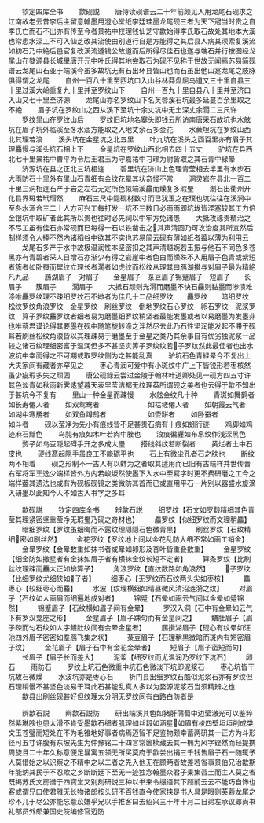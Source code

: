 　　钦定四库全书
　　歙砚説
　　唐侍读砚谱云二十年前颇见人用龙尾石砚求之江南故老云昔李后主留意翰墨用澄心堂纸李廷珪墨龙尾砚三者为天下冠当时贵之自李氏亡而石不出亦有传至今者景祐中校理钱仙芝守歙始得李氏取石故处其地本大溪也常患水深工不可入仙芝改其流使由别道行自是方能得之其后县人病其须索复溪流如初石乃中絶后邑官复改溪流遵钱公故道而后所得尽佳石也遂与端石并行按图经龙尾山在婺源县长城里唐开元中叶氏得其地尝取石为砚不见称于世故无闻焉苏易简砚谱云龙尾山石亚于端溪今虽多故坑无有石出环县皆山也而石虽出他山寔龙尾之肢脉俱得谓之龙尾
　　自州一百八十里至西坑口入山谷林莽盘屈鸟道又三十里自县三十里过溪大岭重复九十里并至罗纹山下
　　自州一百九十里自县八十里并至济口入山又七十里至济源
　　龙尾山亦名罗纹山下名芙蓉溪石坑最多延蔓百余里取之不絶
　　眉子坑在罗纹山之西从溪下至坑十余丈坑中无土深丈余濶二三尺许
　　罗纹里山在罗纹山后
　　罗纹旧坑地名寨头即钱云所访南唐采石故坑也水舷坑在眉子坑外临溪至冬水涸方能取之入地丈余石多金花
　　水蕨坦坑在罗纹山西北其理若浪
　　溪头坑在金星坑之北五里
　　叶九坑在溪头之西百里亦有眉子其理麤慢与溪头坑石相上下
　　金星坑在罗纹山西北相去四十五丈
　　驴坑在县西北七十里景祐中曹平为令后王君玉为守嘉祐中刁璆为尉皆取之其石青中緑晕
　　济源坑在县之正北三坑相连
　　碧里坑在济山上色理青莹相去半里有水步石大雨防石十里外有里山石青细有金纹花晕其状竒怪不常
　　洞灵岩在县北一百二十里三洞相连石产于岩之左右无定所色拟端溪麤而燥复多瑕璺
　　淛石出衢州开化县界斑若玳瑁然
　　麻石三尺中隠砚材数寸而已犹玉之在璞也坑往往在溪涧中至冬水涸合三二十人方可兴工每打发一坑不三数日必雨雨即坑垅皆湮塞较其工力倍金银坑中取矿者此其所以贵也往时必先祠以中牢方免诸患
　　大抵攻琢贵精治之不尽工虽有佳石亦常砚而已每得一石以铁凿击之其声清圆乃可攻治度其所宜然后制样须令人捧不然内诸稻谷中欲其不实也苏易简云砚有薄如纸者葢以薄为利用云
　　龙尾石多产于水中故极温润性本坚密扣之其声清越婉若玉振与他石不同色多苍黑亦有青碧者采人日增石亦渐少有得之岩崖中者色白而燥殊不入用眉子色青或紫短者簇者如卧蚕而犀纹立理长者濶者如虎纹而松纹从理其曰鴈湖攅与对眉子最为精絶凡九品
　　鴈湖眉子　对眉子　　金星眉子　菉豆眉子锦蹙眉子　短眉子　　长眉子　　簇眉子
　　濶眉子
　　大抵石顽则光滑而磨墨不快石麤则黏墨而渗渍难涤唯麤罗纹理不疎细罗纹石不嫰者为佳几十二品细罗纹　　麤罗纹　　暗细罗纹　松纹罗纹角浪罗纹　金星罗纹　刷丝罗纹　倒地罗纹石心罗纹　卵石罗纹　泥浆罗纹　算子罗纹麤罗纹者细者易为磨墨细罗纹稍坚者最能发墨或者以易磨墨为发墨非也唯蔡君谟论得其要墨在砚中随笔旋转涤之泮然尽去此乃石性坚润能发起不滞于砚耳若刷丝松纹角浪皆以其理疎易于磨墨至于金星之类乃其余事自有优劣独泥浆一品较之诸石纹理细密富于温润但多不甚坚实筭子罗纹纹若子罗纹然此最佳者也出水波坑中幸而得之不可期或取罗纹侧为之甚能乱真
　　驴坑石色青緑晕今不复出士大夫家间有藏者亦罕见之
　　枣心青润可爱中有小斑纹中广上下皆锐形若枣核然虽少疵瑕多失之顽固
　　唐公砚録云尝过金陵于翰林叶道卿处见一砚方四五寸许其色淡青如秋雨新霁逺望暮天表里莹洁都无纹理葢所谓砚之美者也云得于歙不知出于甚坑今不复有
　　里山一种金星而疎慢
　　水舷金纹凡十种
　　青斑如舞鹤者　　　　　　如长寿僊人者
　　如双鸳鸯者　　　　　　　如枯槎僊人者
　　如朝霞云气者　　　　　　如湖中寒鴈者
　　如双鱼蹲鸱者　　　　　　如壶缾者
　　如卧蚕者　　　　　　　　如斗者
　　砚以莹净为先小有痕线皆不足甚贵石病有十痕如蚓行迹
　　鸡脚如鸡迹麻石黯色
　　鸟肫有痕如木叶若肉中脞也
　　浪痕徧纒如布帛纹作浅深黑色
　　赘子如乌豆隠起碍手开之多成大璺
　　搭线斜纹若断裂者
　　黄烂者土中石皮也
　　硬线髙起隠手虽良工不能砺平也
　　石上有微尘孔者石之肤也
　　断纹两不相着
　　砚之形制不一古人有以蚌为之者取其适用而已旧有古端样并世传晋右军将军王逸少端样皆外方内若峻坂然使墨下入水中至冩字时更不费研磨之工今之端样葢其遗法也或有为砚板砚镜之类微防其首而已或直用平石一片别以器盛水旋滴入研墨以此知今人不如古人书字之多耳

　　歙砚説
　　钦定四库全书
　　辨歙石説
　　细罗纹【石文如罗縠精细其色青莹其理紧密坚重莹净无瑕璺乃砚之竒材也】
　　麤罗纹【似细罗纹而文理稍麤】
　　暗细罗纹【罗纹虽细晦而不露纹理隠隠石色微青黒】
　　刷丝罗纹【石纹精细密如刷丝然】
　　金花罗纹【罗纹地上间以金花乱防大细不常如画工销金】
　　金晕罗纹【金晕数重如抹书者或晕如卵形及杏叶皆重叠数重】
　　金星罗纹【细金防如撒星者有金抺如眉子者有横抹金纹长短不定者】
　　算条罗纹【比刷丝纹理疎而麤大正如棑算子】
　　角浪罗纹【直纹数路如角浪然】
　　子罗纹【比细罗纹尤细狭如子者】
　　细枣心【无罗纹而石纹两头尖如枣核】
　　麤枣心【较细枣心而麤】
　　水波【纹理横细如晴昼微风清沼涟漪之纹】
　　对眉子【石纹如人画眉而细遍地成对者】
　　锦蹙【石晕如画云气间以金晕如蹙锦然】
　　锦蹙眉子【石纹横如眉子间有金晕】
　　罗汉入洞【石中有金晕如云气下有罗汉龛座之形】
　　金星眉子【眉子踈匀而有金星间之】
　　鳝肚眉子【眉子疎而匀石纹如人字鳝肚纹间有金晕金星者】
　　鴈攅湖眉子【砚心有纹晕如汪池四外眉子密密如羣鴈飞集之状】
　　菉豆眉子【石理稍黒微暗而斑内有短密眉子纹】
　　金花眉子【眉子石中有金花金晕者】
　　短眉子【眉子密短而匀】
　　长眉子【眉子长而差大】
　　泥浆【细罗纹而尤温润乃罗纹下坑石】
　　卵石
　　雨防石
　　罗纹上坑石色微重中坑石色微淡下坑即泥浆石
　　枣心坑皆干坑故石微燥
　　水波坑亦是枣心石
　　祈门县出细罗纹石酷似泥浆石亦有罗纹但石理稍慢不甚坚色淡易干耳此石甚能乱真人多以为婺源泥浆石当须精辨之也
　　歙县出刷丝砚甚好但纹理太分明无罗纹间有白路白防者是

　　辨歙石説
　　辨歙石説防
　　研出端溪其色如猪肝蒲萄中边莹澈光可以鉴粹然紫琳腴也患太滑不肯受墨歙石细者肌理如丝縠如涵星如眉有棱四壁垣垣削成类文玉苍璧而短处在不为毛锥地好事者病焉迈智不足鉴物颇幸蓄两研其一正方为斗形径可五寸许腹有东坡先生为仲豫铭二十四言常箧椟藏去其一椭为风字铿然而轻提携周旋且二十年久称意便足曩寓五领无所买莫府于歙尝出捐三千钱售眉子石一随辄予人莫惜始之以识察之不精中之以二者之先入他无在顾眄者故差若省事景伯兄治歙期年能纳其民于不忍欺之乡断断廷下至无一迹独念翰墨众君子乗集吾土而主人莫之省既掲苏氏文房谱于四寳堂又别刻研説三种以书来令缀语其下顾前云云不能巧自饰也客或谓兄曰使君雅无长物诸郎桉头研不百钱直今使家挟是书人具是眼则芙蓉龙尾之珍不几于尽公亦能忘薏苡嫌乎兄以手推客曰去绍兴三十年十月二日弟左承议郎尚书礼部员外郎兼国史院编修官迈防

